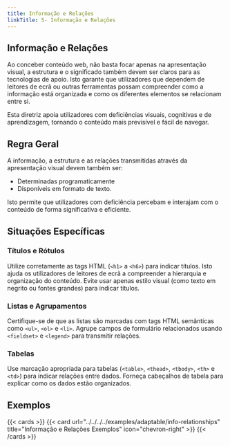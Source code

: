 ```yaml
---
title: Informação e Relações
linkTitle: 5- Informação e Relações
---
```


## Informação e Relações

Ao conceber conteúdo web, não basta focar apenas na apresentação visual, a estrutura e o significado também devem ser claros para as tecnologias de apoio. Isto garante que utilizadores que dependem de leitores de ecrã ou outras ferramentas possam compreender como a informação está organizada e como os diferentes elementos se relacionam entre si.

Esta diretriz apoia utilizadores com deficiências visuais, cognitivas e de aprendizagem, tornando o conteúdo mais previsível e fácil de navegar.

## Regra Geral

A informação, a estrutura e as relações transmitidas através da apresentação visual devem também ser:

- Determinadas programaticamente  
- Disponíveis em formato de texto.

Isto permite que utilizadores com deficiência percebam e interajam com o conteúdo de forma significativa e eficiente.

## Situações Específicas

### Títulos e Rótulos
Utilize corretamente as tags HTML (`<h1>` a `<h6>`) para indicar títulos. Isto ajuda os utilizadores de leitores de ecrã a compreender a hierarquia e organização do conteúdo. Evite usar apenas estilo visual (como texto em negrito ou fontes grandes) para indicar títulos.

### Listas e Agrupamentos
Certifique-se de que as listas são marcadas com tags HTML semânticas como `<ul>`, `<ol>` e `<li>`. Agrupe campos de formulário relacionados usando `<fieldset>` e `<legend>` para transmitir relações.

### Tabelas
Use marcação apropriada para tabelas (`<table>`, `<thead>`, `<tbody>`, `<th>` e `<td>`) para indicar relações entre dados. Forneça cabeçalhos de tabela para explicar como os dados estão organizados.

## Exemplos
{{< cards >}}
  {{< card url="../../../../examples/adaptable/info-relationships" title="Informação e Relações Exemplos" icon="chevron-right" >}}
{{< /cards >}}